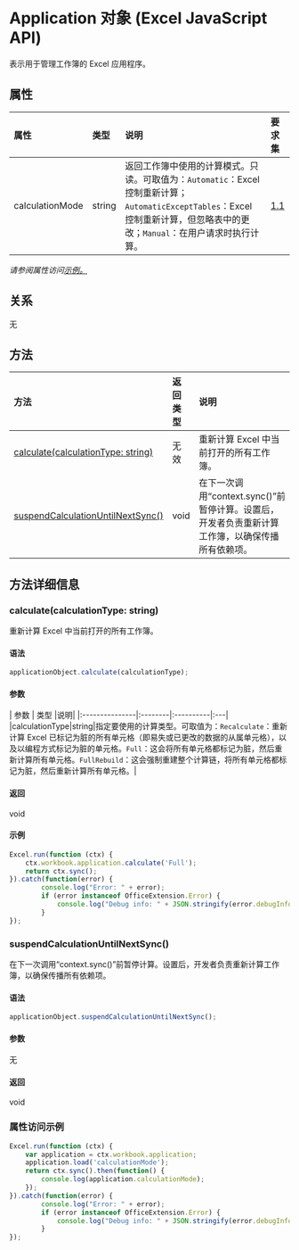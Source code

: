 ﻿# <a name="application-object-javascript-api-for-excel"></a>Application 对象 (Excel JavaScript API)

表示用于管理工作簿的 Excel 应用程序。

## <a name="properties"></a>属性

| 属性       | 类型    |说明| 要求集|
|:---------------|:--------|:----------|:----|
|calculationMode|string|返回工作簿中使用的计算模式。只读。可取值为：`Automatic`：Excel 控制重新计算；`AutomaticExceptTables`：Excel 控制重新计算，但忽略表中的更改；`Manual`：在用户请求时执行计算。|[1.1](../requirement-sets/excel-api-requirement-sets.md)|

_请参阅属性访问[示例。](#property-access-examples)_

## <a name="relationships"></a>关系
无


## <a name="methods"></a>方法

| 方法           | 返回类型    |说明| 要求集|
|:---------------|:--------|:----------|:----|
|[calculate(calculationType: string)](#calculatecalculationtype-string)|无效|重新计算 Excel 中当前打开的所有工作簿。|[1.1](../requirement-sets/excel-api-requirement-sets.md)|
|[suspendCalculationUntilNextSync()](#suspendcalculationuntilnextsync)|void|在下一次调用“context.sync()”前暂停计算。设置后，开发者负责重新计算工作簿，以确保传播所有依赖项。|[1.4](../requirement-sets/excel-api-requirement-sets.md)|

## <a name="method-details"></a>方法详细信息


### <a name="calculatecalculationtype-string"></a>calculate(calculationType: string)
重新计算 Excel 中当前打开的所有工作簿。

#### <a name="syntax"></a>语法
```js
applicationObject.calculate(calculationType);
```

#### <a name="parameters"></a>参数
| 参数       | 类型    |说明|
|:---------------|:--------|:----------|:---|
|calculationType|string|指定要使用的计算类型。可取值为：`Recalculate`：重新计算 Excel 已标记为脏的所有单元格（即易失或已更改的数据的从属单元格），以及以编程方式标记为脏的单元格。`Full`：这会将所有单元格都标记为脏，然后重新计算所有单元格。`FullRebuild`：这会强制重建整个计算链，将所有单元格都标记为脏，然后重新计算所有单元格。|

#### <a name="returns"></a>返回
void

#### <a name="examples"></a>示例
```js
Excel.run(function (ctx) {
    ctx.workbook.application.calculate('Full');
    return ctx.sync();
}).catch(function(error) {
        console.log("Error: " + error);
        if (error instanceof OfficeExtension.Error) {
            console.log("Debug info: " + JSON.stringify(error.debugInfo));
        }
});
```

### <a name="suspendcalculationuntilnextsync"></a>suspendCalculationUntilNextSync()
在下一次调用“context.sync()”前暂停计算。设置后，开发者负责重新计算工作簿，以确保传播所有依赖项。

#### <a name="syntax"></a>语法
```js
applicationObject.suspendCalculationUntilNextSync();
```

#### <a name="parameters"></a>参数
无

#### <a name="returns"></a>返回
void
### <a name="property-access-examples"></a>属性访问示例
```js
Excel.run(function (ctx) {
    var application = ctx.workbook.application;
    application.load('calculationMode');
    return ctx.sync().then(function() {
        console.log(application.calculationMode);
    });
}).catch(function(error) {
        console.log("Error: " + error);
        if (error instanceof OfficeExtension.Error) {
            console.log("Debug info: " + JSON.stringify(error.debugInfo));
        }
});
```


